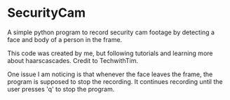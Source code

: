 # SecurityCam
A simple python program to record security cam footage by detecting a face and body of a person in the frame.

This code was created by me, but following tutorials and learning more about haarscascades. 
Credit to TechwithTim. 

One issue I am noticing is that whenever the face leaves the frame, the program is supposed to stop the recording. It continues recording until the user presses 'q' to stop the program.
